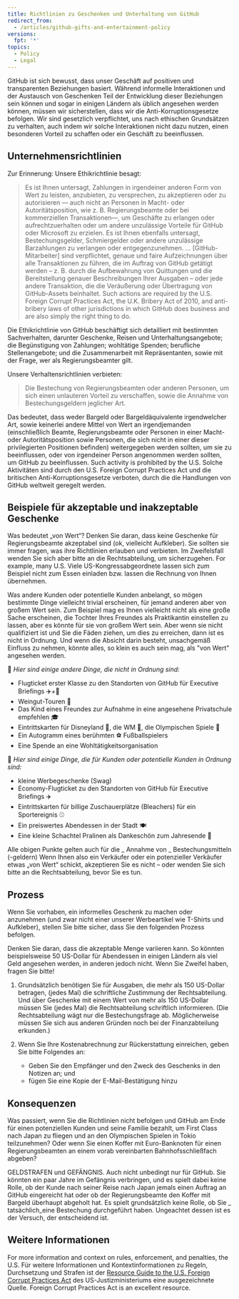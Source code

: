 ```yaml
---
title: Richtlinien zu Geschenken und Unterhaltung von GitHub
redirect_from:
  - /articles/github-gifts-and-entertainment-policy
versions:
  fpt: '*'
topics:
  - Policy
  - Legal
---
```


GitHub ist sich bewusst, dass unser Geschäft auf positiven und transparenten Beziehungen basiert. Während informelle Interaktionen und der Austausch von Geschenken Teil der Entwicklung dieser Beziehungen sein können und sogar in einigen Ländern als üblich angesehen werden können, müssen wir sicherstellen, dass wir die Anti-Korruptionsgesetze befolgen. Wir sind gesetzlich verpflichtet, uns nach ethischen Grundsätzen zu verhalten, auch indem wir solche Interaktionen nicht dazu nutzen, einen besonderen Vorteil zu schaffen oder ein Geschäft zu beeinflussen.

## Unternehmensrichtlinien
Zur Erinnerung: Unsere Ethikrichtlinie besagt:
> Es ist Ihnen untersagt, Zahlungen in irgendeiner anderen Form von Wert zu leisten, anzubieten, zu versprechen, zu akzeptieren oder zu autorisieren — auch nicht an Personen in Macht- oder Autoritätsposition, wie z. B. Regierungsbeamte oder bei kommerziellen Transaktionen—, um Geschäfte zu erlangen oder aufrechtzuerhalten oder um andere unzulässige Vorteile für GitHub oder Microsoft zu erzielen. Es ist Ihnen ebenfalls untersagt, Bestechungsgelder, Schmiergelder oder andere unzulässige Barzahlungen zu verlangen oder entgegenzunehmen. ... [GitHub-Mitarbeiter] sind verpflichtet, genaue und faire Aufzeichnungen über alle Transaktionen zu führen, die im Auftrag von GitHub getätigt werden – z. B. durch die Aufbewahrung von Quittungen und die Bereitstellung genauer Beschreibungen Ihrer Ausgaben – oder jede andere Transaktion, die die Veräußerung oder Übertragung von GitHub-Assets beinhaltet. Such actions are required by the U.S. Foreign Corrupt Practices Act, the U.K. Bribery Act of 2010, and anti-bribery laws of other jurisdictions in which GitHub does business and are also simply the right thing to do.

Die Ethikrichtlinie von GitHub beschäftigt sich detailliert mit bestimmten Sachverhalten, darunter Geschenke, Reisen und Unterhaltungsangebote; die Begünstigung von Zahlungen; wohltätige Spenden; berufliche Stellenangebote; und die Zusammenarbeit mit Repräsentanten, sowie mit der Frage, wer als Regierungsbeamter gilt.

Unsere Verhaltensrichtlinien verbieten:
> Die Bestechung von Regierungsbeamten oder anderen Personen, um sich einen unlauteren Vorteil zu verschaffen, sowie die Annahme von Bestechungsgeldern jeglicher Art.

Das bedeutet, dass weder Bargeld oder Bargeldäquivalente irgendwelcher Art, sowie keinerlei andere Mittel von Wert an irgendjemanden (einschließlich Beamte, Regierungsbeamte oder Personen in einer Macht- oder Autoritätsposition sowie Personen, die sich nicht in einer dieser privilegierten Positionen befinden) weitergegeben werden sollten, um sie zu beeinflussen, oder von irgendeiner Person angenommen werden sollten, um GitHub zu beeinflussen. Such activity is prohibited by the U.S. Solche Aktivitäten sind durch den U.S. Foreign Corrupt Practices Act und die britischen Anti-Korruptionsgesetze verboten, durch die die Handlungen von GitHub weltweit geregelt werden.

## Beispiele für akzeptable und inakzeptable Geschenke
Was bedeutet „von Wert“? Denken Sie daran, dass keine Geschenke für Regierungsbeamte akzeptabel sind (ok, vielleicht Aufkleber). Sie sollten sie immer fragen, was ihre Richtlinien erlauben und verbieten. Im Zweifelsfall wenden Sie sich aber bitte an die Rechtsabteilung, um sicherzugehen. For example, many U.S. Viele US-Kongressabgeordnete lassen sich zum Beispiel nicht zum Essen einladen bzw. lassen die Rechnung von Ihnen übernehmen.

Was andere Kunden oder potentielle Kunden anbelangt, so mögen bestimmte Dinge vielleicht trivial erscheinen, für jemand anderen aber von großem Wert sein. Zum Beispiel mag es Ihnen vielleicht nicht als eine große Sache erscheinen, die Tochter Ihres Freundes als Praktikantin einstellen zu lassen, aber es könnte für sie von großem Wert sein. Aber wenn sie nicht qualifiziert ist und Sie die Fäden ziehen, um dies zu erreichen, dann ist es nicht in Ordnung. Und wenn die Absicht darin besteht, unsachgemäß Einfluss zu nehmen, könnte alles, so klein es auch sein mag, als "von Wert" angesehen werden.

🙅 _Hier sind einige andere Dinge, die nicht in Ordnung sind:_

- Flugticket erster Klasse zu den Standorten von GitHub für Executive Briefings ✈️+🍾
- Weingut-Touren 🍷
- Das Kind eines Freundes zur Aufnahme in eine angesehene Privatschule empfehlen 🎓
- Eintrittskarten für Disneyland 👸, die WM 🥅, die Olympischen Spiele 🏅
- Ein Autogramm eines berühmten ⚽ Fußballspielers
- Eine Spende an eine Wohltätigkeitsorganisation

🙆 _Hier sind einige Dinge, die für Kunden oder potentielle Kunden in Ordnung sind:_

- kleine Werbegeschenke (Swag)
- Economy-Flugticket zu den Standorten von GitHub für Executive Briefings ✈️
- Eintrittskarten für  billige Zuschauerplätze (Bleachers) für ein Sportereignis ⚾
- Ein preiswertes Abendessen in der Stadt 🍽
- Eine kleine Schachtel Pralinen als Dankeschön zum Jahresende 🍫

Alle obigen Punkte gelten auch für die _ Annahme von _ Bestechungsmitteln (-geldern) Wenn Ihnen also ein Verkäufer oder ein potenzieller Verkäufer etwas „von Wert“ schickt, akzeptieren Sie es nicht – oder wenden Sie sich bitte an die Rechtsabteilung, bevor Sie es tun.

## Prozess
Wenn Sie vorhaben, ein informelles Geschenk zu machen oder anzunehmen (und zwar nicht einer unserer Werbeartikel wie T-Shirts und Aufkleber), stellen Sie bitte sicher, dass Sie den folgenden Prozess befolgen.

Denken Sie daran, dass die akzeptable Menge variieren kann. So könnten beispielsweise 50 US-Dollar für Abendessen in einigen Ländern als viel Geld angesehen werden, in anderen jedoch nicht. Wenn Sie Zweifel haben, fragen Sie bitte!

1. Grundsätzlich benötigen Sie für Ausgaben, die mehr als 150 US-Dollar betragen, (jedes Mal) die schriftliche Zustimmung der Rechtsabteilung. Und über Geschenke mit einem Wert von mehr als 150 US-Dollar müssen Sie (jedes Mal) die Rechtsabteilung schriftlich informieren. (Die Rechtsabteilung wägt nur die Bestechungsfrage ab. Möglicherweise müssen Sie sich aus anderen Gründen noch bei der Finanzabteilung erkunden.)

2. Wenn Sie Ihre Kostenabrechnung zur Rückerstattung einreichen, geben Sie bitte Folgendes an:
     - Geben Sie den Empfänger und den Zweck des Geschenks in den Notizen an; und
     - fügen Sie eine Kopie der E-Mail-Bestätigung hinzu

## Konsequenzen
Was passiert, wenn Sie die Richtlinien nicht befolgen und GitHub am Ende für einen potenziellen Kunden und seine Familie bezahlt, um First Class nach Japan zu fliegen und an den Olympischen Spielen in Tokio teilzunehmen? Oder wenn Sie einen Koffer mit Euro-Banknoten für einen Regierungsbeamten an einem vorab vereinbarten Bahnhofsschließfach abgeben?

GELDSTRAFEN und GEFÄNGNIS. Auch nicht unbedingt nur für GitHub. Sie könnten ein paar Jahre im Gefängnis verbringen, und es spielt dabei keine Rolle, ob der Kunde nach seiner Reise nach Japan jemals einen Auftrag an GitHub eingereicht hat oder ob der Regierungsbeamte den Koffer mit Bargeld überhaupt abgeholt hat. Es spielt grundsätzlich keine Rolle, ob Sie _ tatsächlich_eine Bestechung durchgeführt haben. Ungeachtet dessen ist es der Versuch, der entscheidend ist.

## Weitere Informationen
For more information and context on rules, enforcement, and penalties, the U.S. Für weitere Informationen und Kontextinformationen zu Regeln, Durchsetzung und Strafen ist der [Resource Guide to the U.S. Foreign Corrupt Practices Act](https://www.justice.gov/sites/default/files/criminal-fraud/legacy/2015/01/16/guide.pdf) des US-Justizministeriums eine ausgezeichnete Quelle. Foreign Corrupt Practices Act</a> is an excellent resource.
